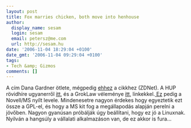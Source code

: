 ```yaml
---
layout: post
title: Fox marries chicken, both move into henhouse
author:
  display_name: sesam
  login: sesam
  email: petersz@me.com
  url: http://sesam.hu
date: '2006-11-04 18:29:04 +0100'
date_gmt: '2006-11-04 09:29:04 +0100'
tags:
- Tech &amp; Gizmos
comments: []
---
```


A cím Dana Gardner ötlete, mégpedig [ehhez](http://blogs.zdnet.com/Gardner/index.php?p=2369) a cikkhez (ZDNet). A HUP rövidhíre ugyanerről [itt](http://hup.hu/node/31403), és a GrokLaw véleménye [itt](http://www.groklaw.net/article.php?story=20061102175508403), linkekkel.[ Ez](http://www.novell.com/linux/microsoft/openletter.html) pedig a Novell/MS nyílt levele. Mindenesetre nagyon érdekes hogy egyeztetik ezt össze a GPL-el, és hogy a MS kit fog a megállapodás alapján perelni a jövőben. Nagyon gyanúsan próbálják úgy beállítani, hogy ez jó a Linuxnak. Nyilván a hangsúly a vállalati alkalmazáson van, de ez akkor is fura...
